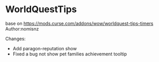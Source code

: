 WorldQuestTips
==================
base on https://mods.curse.com/addons/wow/worldquest-tips-timers Author:nomisnz

Changes:
- Add paragon-reputation show
- Fixed a bug not show  pet families achievement tooltip